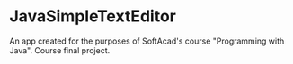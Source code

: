 # JavaSimpleTextEditor
An app created for the purposes of SoftAcad's course "Programming with Java". Course final project.
